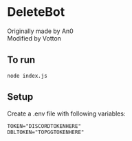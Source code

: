 # DeleteBot

Originally made by An0 <br>
Modified by Votton

## To run

`node index.js`

## Setup

Create a .env file with following variables:

```
TOKEN="DISCORDTOKENHERE"
DBLTOKEN="TOPGGTOKENHERE"
```
